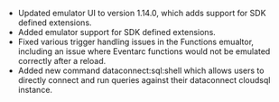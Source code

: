 - Updated emulator UI to version 1.14.0, which adds support for SDK defined extensions.
- Added emulator support for SDK defined extensions.
- Fixed various trigger handling issues in the Functions emualtor, including an issue where Eventarc functions would not be emulated correctly after a reload.
- Added new command dataconnect:sql:shell which allows users to directly connect and run queries against their dataconnect cloudsql instance.
